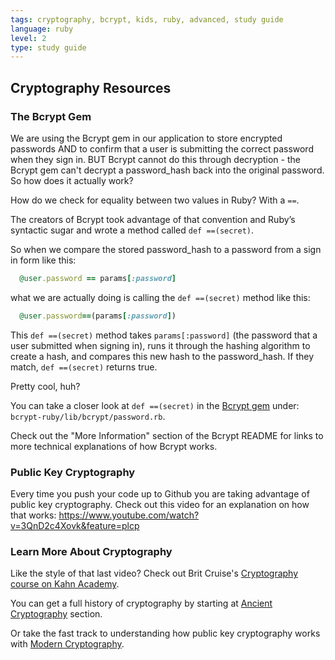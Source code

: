```yaml
---
tags: cryptography, bcrypt, kids, ruby, advanced, study guide
language: ruby
level: 2
type: study guide
---
```


## Cryptography Resources

### The Bcrypt Gem

We are using the Bcrypt gem in our application to store encrypted passwords AND to confirm that a user is submitting the correct password when they sign in. BUT Bcrypt cannot do this through decryption - the Bcrypt gem can't decrypt a password_hash back into the original password. So how does it actually work?

How do we check for equality between two values in Ruby? With a `==`.

The creators of Bcrypt took advantage of that convention and Ruby’s syntactic sugar and wrote a method called `def ==(secret)`.

So when we compare the stored password_hash to a password from a sign in form like this:

```ruby
  @user.password == params[:password]
```
what we are actually doing is calling the `def ==(secret)` method like this:

```ruby
  @user.password==(params[:password]) 
```
This `def ==(secret)` method takes `params[:password]` (the password that a user submitted when signing in), runs it through the hashing algorithm to create a hash, and compares this new hash to the password_hash. If they match, `def ==(secret)` returns true.

Pretty cool, huh? 

You can take a closer look at `def ==(secret)` in the [Bcrypt gem](https://github.com/codahale/bcrypt-ruby) under: `bcrypt-ruby/lib/bcrypt/password.rb`.

Check out the "More Information" section of the Bcrypt README for links to more technical explanations of how Bcrypt works.

### Public Key Cryptography

Every time you push your code up to Github you are taking advantage of public key cryptography. Check out this video for an explanation on how that works: https://www.youtube.com/watch?v=3QnD2c4Xovk&feature=plcp

### Learn More About Cryptography

Like the style of that last video? Check out Brit Cruise's [Cryptography course on Kahn Academy](https://www.khanacademy.org/computing/computer-science/cryptography). 

You can get a full history of cryptography by starting at [Ancient Cryptography](https://www.khanacademy.org/computing/computer-science/cryptography/crypt/v/intro-to-cryptography) section.

Or take the fast track to understanding how public key cryptography works with [Modern Cryptography](https://www.khanacademy.org/computing/computer-science/cryptography/modern-crypt/v/the-fundamental-theorem-of-arithmetic-1).
